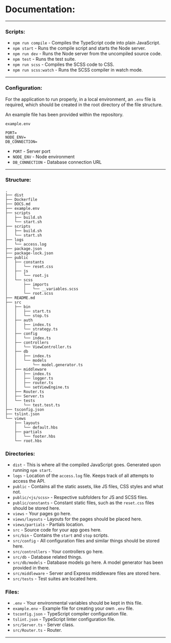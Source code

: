 # Documentation:

---

### Scripts:

- `npm run compile` - Compiles the TypeScript code into plain JavaScript.
- `npm start` - Runs the compile script and starts the Node server.
- `npm run dev` - Runs the Node server from the uncompiled source code.
- `npm test` - Runs the test suite.
- `npm run scss` - Compiles the SCSS code to CSS.
- `npm run scss:watch` - Runs the SCSS compiler in watch mode.

---

### Configuration:

For the application to run properly, in a local environment, an `.env` file is required, which should be created in the root directory of the file structure.

An example file has been provided within the repository.

`example.env`

```env
PORT=
NODE_ENV=
DB_CONNECTION=
```

- `PORT` - Server port
- `NODE_ENV` - Node environment
- `DB_CONNECTION` - Database connection URL

---

### Structure:

```
.
├── dist
├── Dockerfile
├── DOCS.md
├── example.env
├── scripts
│   ├── build.sh
│   └── start.sh
├── scripts
│   ├── build.sh
│   └── start.sh
├── logs
│   └── access.log
├── package.json
├── package-lock.json
├── public
│   ├── constants
│   │   └── reset.css
│   ├── js
│   │   └── root.js
│   └── scss
│       ├── imports
│       │   └── __variables.scss
│       └── root.scss
├── README.md
├── src
│   ├── bin
│   │   ├── start.ts
│   │   └── stop.ts
│   ├── auth
│   │   ├── index.ts
│   │   └── strategy.ts
│   ├── config
│   │   └── index.ts
│   ├── controllers
│   │   └── ViewController.ts
│   ├── db
│   │   ├── index.ts
│   │   └── models
│   │       └── model.generator.ts
│   ├── middleware
│   │   ├── index.ts
│   │   ├── logger.ts
│   │   ├── router.ts
│   │   └── setViewEngine.ts
│   ├── Router.ts
│   ├── Server.ts
│   └── tests
│       └── test.test.ts
├── tsconfig.json
├── tslint.json
└── views
    ├── layouts
    │   └── default.hbs
    ├── partials
    │   └── footer.hbs
    └── root.hbs

```

### Directories:

- `dist` - This is where all the compiled JavaScript goes. Generated upon running `npm start`.
- `logs` - Location of the `access.log` file. Keeps track of all attempts to access the API.
- `public` - Contains all the static assets, like JS files, CSS styles and what not.
- `public/<js/scss>` - Respective subfolders for JS and SCSS files.
- `public/constants` - Constant static files, such as the `reset.css` files should be stored here.
- `views` - Your pages go here.
- `views/layouts` - Layouts for the pages should be placed here.
- `views/partials` - Partials location.
- `src` - Source code for your app goes here.
- `src/bin` - Contains the `start` and `stop` scripts.
- `src/config` - All configuration files and similar things should be stored here.
- `src/controllers` - Your controllers go here.
- `src/db` - Database related things.
- `src/db/models` - Database models go here. A model generator has been provided in there.
- `src/middleware` - Server and Express middleware files are stored here.
- `src/tests` - Test suites are located here.

### Files:

- `.env` - Your environmental variables should be kept in this file.
- `example.env` - Example file for creating your own `.env` file.
- `tsconfig.json` - TypeScript compiler configuration file.
- `tslint.json` - TypeScript linter configuration file.
- `src/Server.ts` - Server class.
- `src/Router.ts` - Router.

---
